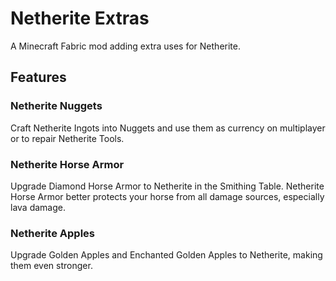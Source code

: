 # Netherite Extras

A Minecraft Fabric mod adding extra uses for Netherite.

## Features

### Netherite Nuggets
Craft Netherite Ingots into Nuggets and use them as currency on multiplayer or to repair Netherite Tools.

### Netherite Horse Armor
Upgrade Diamond Horse Armor to Netherite in the Smithing Table.
Netherite Horse Armor better protects your horse from all damage sources, especially lava damage.

### Netherite Apples
Upgrade Golden Apples and Enchanted Golden Apples to Netherite, making them even stronger.